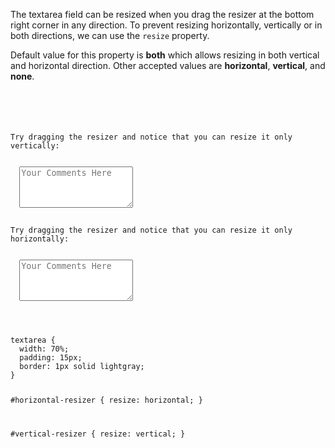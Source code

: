 The textarea field can be resized when you drag the resizer at the bottom right corner in any direction. To prevent resizing horizontally, vertically or in both directions, we can use the `resize` property.

Default value for this property is **both** which allows resizing in both vertical and horizontal direction. Other accepted values are **horizontal**, **vertical**, and **none**.

<codeblock language="css" type="lesson">
<code>
<panel language="html">
<form>
  <p>Try dragging the resizer and notice that you can resize it only vertically:</p>
  <textarea id = "vertical-resizer" rows="4" placeholder="Your Comments Here"></textarea>
  <p>Try dragging the resizer and notice that you can resize it only horizontally:</p>
  <textarea id = "horizontal-resizer" rows="4" placeholder="Your Comments Here"></textarea>
</form>
</panel>
<panel language="css">
textarea {
  width: 70%;
  padding: 15px;
  border: 1px solid lightgray;
}

#horizontal-resizer {
    resize: horizontal;
}

#vertical-resizer {
    resize: vertical;
}
</panel>
</code>
</codeblock>